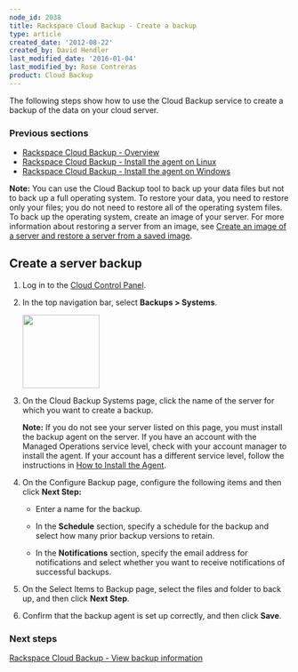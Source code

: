 ```yaml
---
node_id: 2038
title: Rackspace Cloud Backup - Create a backup
type: article
created_date: '2012-08-22'
created_by: David Hendler
last_modified_date: '2016-01-04'
last_modified_by: Rose Contreras
product: Cloud Backup
---
```


The following steps show how to use the Cloud Backup service to create a
backup of the data on your cloud server.

### Previous sections

-   [Rackspace Cloud Backup -
    Overview](/how-to/rackspace-cloud-backup-overview)
-   [Rackspace Cloud Backup - Install the agent on
    Linux](/how-to/rackspace-cloud-backup-install-the-agent-on-linux)
-   [Rackspace Cloud Backup - Install the agent on
    Windows](/how-to/rackspace-cloud-backup-install-the-agent-on-windows)

**Note:** You can use the Cloud Backup tool to back up your data files
but not to back up a full operating system. To restore your data, you
need to restore only your files; you do not need to restore all of the
operating system files. To back up the operating system, create an image
of your server. For more information about restoring a server from an
image, see [Create an image of a server and restore a server from a
saved
image](/how-to/create-an-image-of-a-server-and-restore-a-server-from-a-saved-image).

Create a server backup
----------------------

1.  Log in to the [Cloud Control
    Panel](https://mycloud.rackspace.com/).

2.  In the top navigation bar, select **Backups &gt; Systems**.

    <img src="https://8026b2e3760e2433679c-fffceaebb8c6ee053c935e8915a3fbe7.ssl.cf2.rackcdn.com/field/image/2038-1_0.png" width="138" height="132" />

3.  On the Cloud Backup Systems page, click the name of the server for
    which you want to create a backup.

    **Note:** If you do not see your server listed on this page, you
    must install the backup agent on the server. If you have an account
    with the Managed Operations service level, check with your account
    manager to install the agent. If your account has a different
    service level, follow the instructions in [How to Install the
    Agent](/how-to/rackspace-cloud-backup-install-the-agent-on-linux).

4.  On the Configure Backup page, configure the following items and then
    click **Next Step:**

    -   Enter a name for the backup.

    -   In the **Schedule** section, specify a schedule for the backup
        and select how many prior backup versions to retain.

    -   In the **Notifications** section, specify the email address for
        notifications and select whether you want to receive
        notifications of successful backups.


5.  On the Select Items to Backup page, select the files and folder to
    back up, and then click **Next Step**.

6.  Confirm that the backup agent is set up correctly, and then click
    **Save**.


### Next steps

[Rackspace Cloud Backup - View backup
information](/how-to/rackspace-cloud-backup-view-backup-information)

